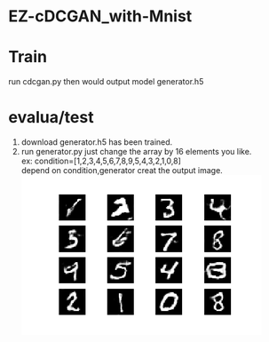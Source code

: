 # EZ-cDCGAN_with-Mnist  
# Train  
run cdcgan.py then would output model generator.h5  
# evalua/test  
1. download generator.h5 has been trained.  
2. run generator.py 
just change the array by 16 elements you like.  
ex:  condition=[1,2,3,4,5,6,7,8,9,5,4,3,2,1,0,8]  
depend on condition,generator creat the output image.  
![img](images/mnist1.png)
